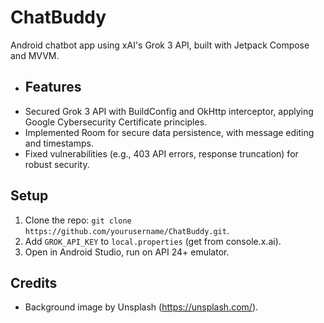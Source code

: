 # ChatBuddy
Android chatbot app using xAI's Grok 3 API, built with Jetpack Compose and MVVM.

- ## Features
- Secured Grok 3 API with BuildConfig and OkHttp interceptor, applying Google Cybersecurity Certificate principles.
- Implemented Room for secure data persistence, with message editing and timestamps.
- Fixed vulnerabilities (e.g., 403 API errors, response truncation) for robust security.

## Setup
1. Clone the repo: `git clone https://github.com/yourusername/ChatBuddy.git`.
2. Add `GROK_API_KEY` to `local.properties` (get from console.x.ai).
3. Open in Android Studio, run on API 24+ emulator.

## Credits
- Background image by Unsplash (https://unsplash.com/).
